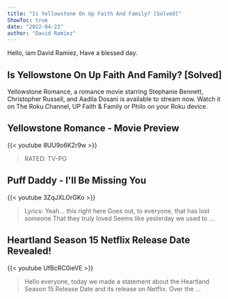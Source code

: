 ```yaml
---
title: "Is Yellowstone On Up Faith And Family? [Solved]"
ShowToc: true 
date: "2022-04-23"
author: "David Ramiez" 
---
```


Hello, iam David Ramiez, Have a blessed day.
## Is Yellowstone On Up Faith And Family? [Solved]
Yellowstone Romance, a romance movie starring Stephanie Bennett, Christopher Russell, and Aadila Dosani is available to stream now. Watch it on The Roku Channel, UP Faith & Family or Philo on your Roku device.

## Yellowstone Romance - Movie Preview
{{< youtube 8UU9o6K2r9w >}}
>RATED: TV-PG 

## Puff Daddy - I'll Be Missing You
{{< youtube 3ZqJXLOrGKo >}}
>Lyrics: Yeah... this right here Goes out, to everyone, that has lost someone That they truly loved Seems like yesterday we used to ...

## Heartland Season 15 Netflix Release Date Revealed!
{{< youtube UfBcRC0ieVE >}}
>Hello everyone, today we made a statement about the Heartland Season 15 Release Date and its release on Netflix. Over the ...

